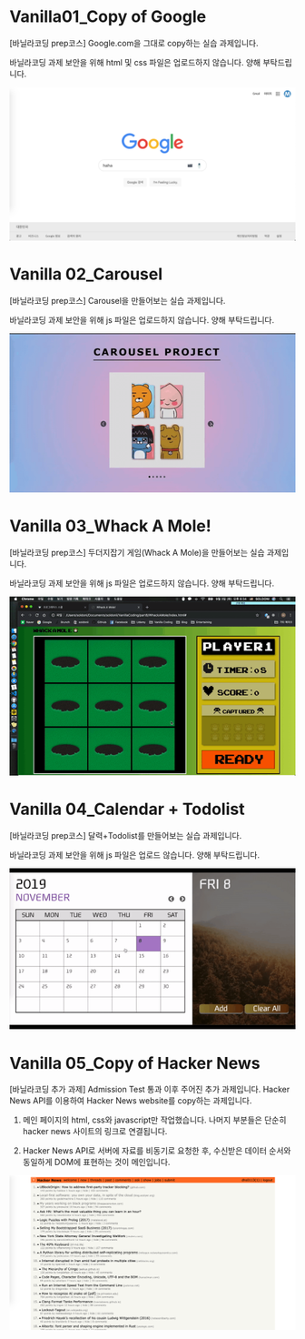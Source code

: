 # Vanilla01_Copy of Google
[바닐라코딩 prep코스] Google.com을 그대로 copy하는 실습 과제입니다.

바닐라코딩 과제 보안을 위해 html 및 css 파일은 업로드하지 않습니다. 양해 부탁드립니다.

![screenshot](./01_Google/GoogleCopy.png)



# Vanilla 02_Carousel

[바닐라코딩 prep코스] Carousel을 만들어보는 실습 과제입니다.

바닐라코딩 과제 보안을 위해 js 파일은 업로드하지 않습니다. 양해 부탁드립니다.

![carousel](./02_Carousel/carousel.gif)



# Vanilla 03_Whack A Mole!

[바닐라코딩 prep코스] 두더지잡기 게임(Whack A Mole)을 만들어보는 실습 과제입니다.

바닐라코딩 과제 보안을 위해 js 파일은 업로드하지 않습니다. 양해 부탁드립니다.

![whackAMole](./03_WhackAMole/whackAMole.gif)



# Vanilla 04_Calendar + Todolist

[바닐라코딩 prep코스] 달력+Todolist를 만들어보는 실습 과제입니다.

바닐라코딩 과제 보안을 위해 js 파일은 업로드 않습니다. 양해 부탁드립니다.

![calendar](./04_CalendarWithTodolist/calendar.gif)



# Vanilla 05_Copy of Hacker News

[바닐라코딩 추가 과제] Admission Test 통과 이후 주어진 추가 과제입니다. Hacker News API를 이용하여 Hacker News website를 copy하는 과제입니다.

1) 메인 페이지의 html, css와 javascript만 작업했습니다. 나머지 부분들은 단순히 hacker news 사이트의 링크로 연결됩니다.

2) Hacker News API로 서버에 자료를 비동기로 요청한 후, 수신받은 데이터 순서와 동일하게 DOM에 표현하는 것이 메인입니다.

![HackerNews](./05_HackerNews/hackernews.png)
